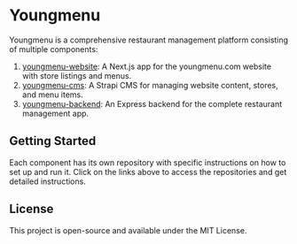# Youngmenu

Youngmenu is a comprehensive restaurant management platform consisting of multiple components:

1. [youngmenu-website](https://github.com/syamjayaraj/youngmenu-website): A Next.js app for the youngmenu.com website with store listings and menus.
2. [youngmenu-cms](https://github.com/syamjayaraj/youngmenu-cms): A Strapi CMS for managing website content, stores, and menu items.
3. [youngmenu-backend](https://github.com/syamjayaraj/youngmenu-backend): An Express backend for the complete restaurant management app.

## Getting Started

Each component has its own repository with specific instructions on how to set up and run it. Click on the links above to access the repositories and get detailed instructions.

## License

This project is open-source and available under the MIT License.
